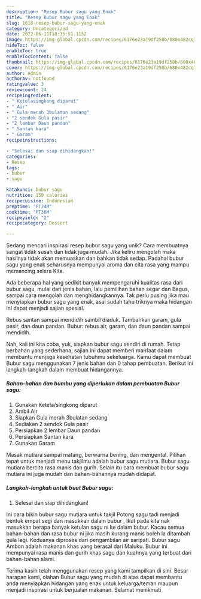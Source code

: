 ```yaml
---
description: "Resep Bubur sagu yang Enak"
title: "Resep Bubur sagu yang Enak"
slug: 1618-resep-bubur-sagu-yang-enak
category: Uncategorized
date: 2022-06-11T18:35:51.115Z
image: https://img-global.cpcdn.com/recipes/6176e23a19df258b/680x482cq70/bubur-sagu-foto-resep-utama.jpg
hideToc: false
enableToc: true
enableTocContent: false
thumbnail: https://img-global.cpcdn.com/recipes/6176e23a19df258b/680x482cq70/bubur-sagu-foto-resep-utama.jpg
cover: https://img-global.cpcdn.com/recipes/6176e23a19df258b/680x482cq70/bubur-sagu-foto-resep-utama.jpg
author: Admin
authorAv: notfound
ratingvalue: 3
reviewcount: 24
recipeingredient:
- " Ketelasingkong diparut"
- " Air"
- " Gula merah 3bulatan sedang"
- "2 sendok Gula pasir"
- "2 lembar Daun pandan"
- " Santan kara"
- " Garam"
recipeinstructions:

- "Selesai dan siap dihidangkan!"
categories:
- Resep
tags:
- bubur
- sagu

katakunci: bubur sagu 
nutrition: 159 calories
recipecuisine: Indonesian
preptime: "PT24M"
cooktime: "PT36M"
recipeyield: "2"
recipecategory: Dessert

---
```





Sedang mencari inspirasi resep bubur sagu yang unik? Cara membuatnya sangat tidak susah dan tidak juga mudah. Jika keliru mengolah maka hasilnya tidak akan memuaskan dan bahkan tidak sedap. Padahal bubur sagu yang enak seharusnya mempunyai aroma dan cita rasa yang mampu memancing selera Kita.





Ada beberapa hal yang sedikit banyak mempengaruhi kualitas rasa dari bubur sagu, mulai dari jenis bahan, lalu pemilihan bahan segar dan Bagus, sampai cara mengolah dan menghidangkannya. Tak perlu pusing jika mau menyiapkan bubur sagu yang enak,      asal sudah tahu triknya maka hidangan ini dapat menjadi sajian spesial.














Rebus santan sampai mendidih sambil diaduk. Tambahkan garam, gula pasir, dan daun pandan. Bubur: rebus air, garam, dan daun pandan sampai mendidih.






Nah, kali ini kita coba, yuk, siapkan bubur sagu sendiri di rumah. Tetap berbahan yang sederhana, sajian ini dapat memberi manfaat dalam membantu menjaga kesehatan tubuhmu sekeluarga. Kamu dapat membuat Bubur sagu menggunakan 7 jenis bahan dan 0 tahap pembuatan. Berikut ini langkah-langkah dalam membuat hidangannya.

<!--inarticleads1-->

##### Bahan-bahan dan bumbu yang diperlukan dalam pembuatan Bubur sagu:

1. Gunakan  Ketela/singkong diparut
1. Ambil  Air
1. Siapkan  Gula merah 3bulatan sedang
1. Sediakan 2 sendok Gula pasir
1. Persiapkan 2 lembar Daun pandan
1. Persiapkan  Santan kara
1. Gunakan  Garam


Masak mutiara sampai matang, berwarna bening, dan mengental. Pilihan tepat untuk menjadi menu takjilmu adalah bubur sagu mutiara. Bubur sagu mutiara bercita rasa manis dan gurih. Selain itu cara membuat bubur sagu mutiara ini juga mudah dan bahan-bahannya mudah didapat. 

<!--inarticleads2-->

##### Langkah-langkah untuk buat Bubur sagu:


1. Selesai dan siap dihidangkan!

Ini cara bikin bubur sagu mutiara untuk takjil Potong sagu tadi menjadi bentuk empat segi dan masukkan dalam bubur , ikut pada kita nak masukkan berapa banyak ketulan sagu ni ke dalam bubur. Kacau semua bahan-bahan dan rasa bubur ni jika masih kurang manis boleh la ditambah gula lagi. Keduanya diproses dari pengambilan air saripati. Bubur sagu Ambon adalah makanan khas yang berasal dari Maluku. Bubur ini mempunyai rasa manis dan gurih khas sagu dan kuahnya yang terbuat dari bahan-bahan alami. 

Terima kasih telah menggunakan resep yang kami tampilkan di sini. Besar harapan kami, olahan Bubur sagu yang mudah di atas dapat membantu anda menyiapkan hidangan yang enak untuk keluarga/teman maupun menjadi inspirasi untuk berjualan makanan. Selamat menikmati
